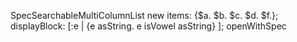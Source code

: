 SpecSearchableMultiColumnList new 
	items: {$a. $b. $c. $d. $f.};
	displayBlock: [:e | {e asString. e isVowel asString} ];	
	openWithSpec
